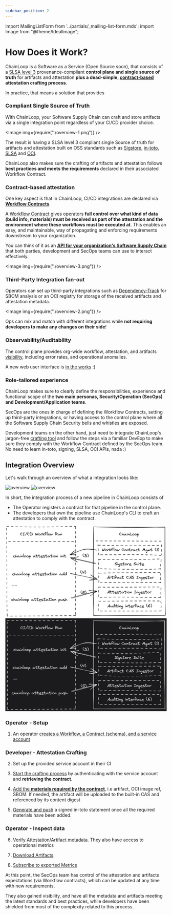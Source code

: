 ```yaml
---
sidebar_position: 2
---
```


import MailingListForm from '../partials/\_mailing-list-form.mdx';
import Image from "@theme/IdealImage";

# How Does it Work?

ChainLoop is a Software as a Service (Open Source soon), that consists of a [SLSA level 3](https://slsa.dev/spec/v0.1/requirements#summary-table) provenance-compliant **control plane and single source of truth** for artifacts and attestation **plus a dead-simple, [contract-based](/getting-started/workflow-definition#workflow-contracts) attestation crafting process**.

In practice, that means a solution that provides

### Compliant Single Source of Truth

With ChainLoop, your Software Supply Chain can craft and store artifacts via a single integration point regardless of your CI/CD provider choice.

<Image img={require("./overview-1.png")} />

The result is having a SLSA level 3 compliant single Source of truth for artifacts and attestation built on OSS standards such as [Sigstore](https://www.sigstore.dev/), [in-toto](https://in-toto.io/), [SLSA](https://slsa.dev) and [OCI](https://github.com/opencontainers/image-spec/blob/main/spec.md).

ChainLoop also makes sure the crafting of artifacts and attestation follows **best practices and meets the requirements** declared in their associated Workflow Contract.

### Contract-based attestation

One key aspect is that in ChainLoop, CI/CD integrations are declared via [**Workflow Contracts**](/getting-started/workflow-definition#workflow-contracts).

A [Workflow Contract](/reference/operator/contract) gives operators **full control over what kind of data (build info, materials) must be received as part of the attestation and the environment where these workflows must be executed at**. This enables an easy, and maintainable, way of propagating and enforcing requirements downstream to your organization.

You can think of it as an [**API for your organization's Software Supply Chain**](/reference/operator/contract) that both parties, development and SecOps teams can use to interact effectively.

<Image img={require("./overview-3.png")} />

### Third-Party Integration fan-out

Operators can set up third-party integrations such as [Dependency-Track](https://dependencytrack.org/) for SBOM analysis or an OCI registry for storage of the received artifacts and attestation metadata.

<Image img={require("./overview-2.png")} />

Ops can mix and match with different integrations while **not requiring developers to make any changes on their side**!

### Observability/Auditability

The control plane provides org-wide workflow, attestation, and artifacts [visibility](/getting-started/operator-view), including error rates, and operational anomalies.

A new web user interface is [in the works](https://github.com/chainloop-dev/frontend) :)

### Role-tailored experience

ChainLoop makes sure to clearly define the responsibilities, experience and functional scope of the **two main personas, Security/Operation (SecOps) and Development/Application teams**.

SecOps are the ones in charge of defining the Workflow Contracts, setting up third-party integrations, or having access to the control plane where all the Software Supply Chain Security bells and whistles are exposed.

Development teams on the other hand, just need to integrate ChainLoop's jargon-free [crafting tool](/getting-started/attestation-crafting) and follow the steps via a familiar DevExp to make sure they comply with the Workflow Contract defined by the SecOps team. No need to learn in-toto, signing, SLSA, OCI APIs, nada :)

## Integration Overview

Let's walk through an overview of what a integration looks like:

![overview](/img/v2/chainloop-dev-overview.png#gh-light-mode-only)
![overview](/img/v2/chainloop-dev-overview-dark.png#gh-dark-mode-only)

In short, the integration process of a new pipeline in ChainLoop consists of

- The Operator registers a contract for that pipeline in the control plane.
- The developers that own the pipeline use ChainLoop's CLI to craft an attestation to comply with the contract.

![flow](./chainloop.dev.png#gh-light-mode-only)
![flow](./chainloop.dev-dark.png#gh-dark-mode-only)

### Operator - Setup

1. An operator [creates a Workflow, a Contract (schema), and a service account](/getting-started/workflow-definition#workflow-and-contract-creation)

### Developer - Attestation Crafting

2. Set up the provided service account in their CI

3. [Start the crafting process](/getting-started/attestation-crafting#initialization) by authenticating with the service account and **retrieving the contract**.

4. [Add the **materials required by the contract**](/getting-started/attestation-crafting#adding-materials), i.e artifact, OCI image ref, SBOM. If needed, the artifact will be uploaded to the built-in CAS and referenced by its content digest

5. [Generate and push](/getting-started/attestation-crafting#encode-sign-and-push-attestation) a signed in-toto statement once all the required materials have been added.

### Operator - Inspect data

6. [Verify Attestation/Artifact metadata](/getting-started/operator-view). They also have access to operational metrics

7. [Download Artifacts](/getting-started/operator-view#artifacts-download).

8. [Subscribe to exported Metrics](/getting-started/operator-view#metrics-coming-soon)

At this point, the SecOps team has control of the attestation and artifacts expectations (via Workflow contracts), which can be updated at any time with new requirements.

They also gained visibility, and have all the metadata and artifacts meeting the latest standards and best practices, while developers have been shielded from most of the complexity related to this process.

<MailingListForm />

